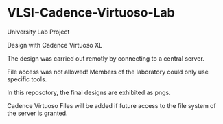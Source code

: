 # VLSI-Cadence-Virtuoso-Lab
University Lab Project

Design with Cadence Virtuoso XL

The design was carried out remotly by connecting to a central server.

File access was not allowed! 
Members of the laboratory could only use specific tools.

In this reposotory, the final designs are exhibited as pngs.

Cadence Virtuoso Files will be added if future access to the file system of the server is granted.
